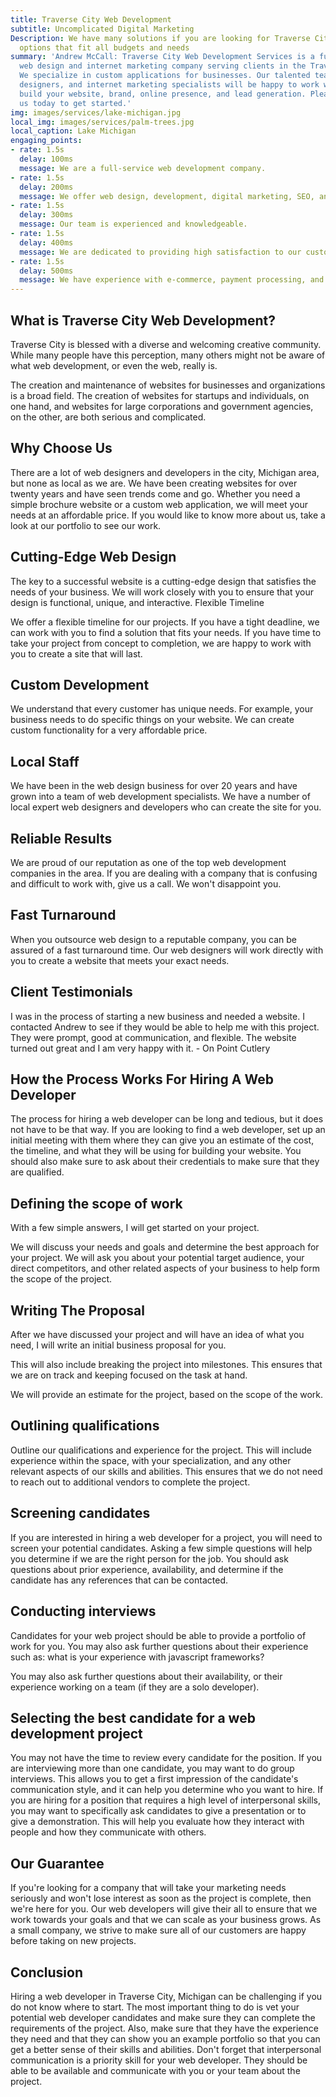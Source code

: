 ```yaml
---
title: Traverse City Web Development
subtitle: Uncomplicated Digital Marketing
Description: We have many solutions if you are looking for Traverse City web development
  options that fit all budgets and needs
summary: 'Andrew McCall: Traverse City Web Development Services is a full service
  web design and internet marketing company serving clients in the Traverse City Michigan.
  We specialize in custom applications for businesses. Our talented team of web developers,
  designers, and internet marketing specialists will be happy to work with you to
  build your website, brand, online presence, and lead generation. Please contact
  us today to get started.'
img: images/services/lake-michigan.jpg
local_img: images/services/palm-trees.jpg
local_caption: Lake Michigan
engaging_points:
- rate: 1.5s
  delay: 100ms
  message: We are a full-service web development company.
- rate: 1.5s
  delay: 200ms
  message: We offer web design, development, digital marketing, SEO, and more.
- rate: 1.5s
  delay: 300ms
  message: Our team is experienced and knowledgeable.
- rate: 1.5s
  delay: 400ms
  message: We are dedicated to providing high satisfaction to our customers.
- rate: 1.5s
  delay: 500ms
  message: We have experience with e-commerce, payment processing, and analytics.
---
```


## What is Traverse City Web Development?

Traverse City is blessed with a diverse and welcoming creative community. While many people have this perception, many others might not be aware of what web development, or even the web, really is.


The creation and maintenance of websites for businesses and organizations is a broad field. The creation of websites for startups and individuals, on one hand, and websites for large corporations and government agencies, on the other, are both serious and complicated.


## Why Choose Us


There are a lot of web designers and developers in the city, Michigan area, but none as local as we are. We have been creating websites for over twenty years and have seen trends come and go. Whether you need a simple brochure website or a custom web application, we will meet your needs at an affordable price. If you would like to know more about us, take a look at our portfolio to see our work. 


## Cutting-Edge Web Design

The key to a successful website is a cutting-edge design that satisfies the needs of your business. We will work closely with you to ensure that your design is functional, unique, and interactive. 
Flexible Timeline

We offer a flexible timeline for our projects. If you have a tight deadline, we can work with you to find a solution that fits your needs. If you have time to take your project from concept to completion, we are happy to work with you to create a site that will last. 


## Custom Development

We understand that every customer has unique needs. For example, your business needs to do specific things on your website. We can create custom functionality for a very affordable price. 


## Local Staff

We have been in the web design business for over 20 years and have grown into a team of web development specialists. We have a number of local expert web designers and developers who can create the site for you. 


## Reliable Results

We are proud of our reputation as one of the top web development companies in the area. If you are dealing with a company that is confusing and difficult to work with, give us a call. We won't disappoint you. 


## Fast Turnaround

When you outsource web design to a reputable company, you can be assured of a fast turnaround time. Our web designers will work directly with you to create a website that meets your exact needs. 


## Client Testimonials

I was in the process of starting a new business and needed a website. I contacted Andrew to see if they would be able to help me with this project. They were prompt, good at communication, and flexible. The website turned out great and I am very happy with it. - On Point Cutlery


## How the Process Works For Hiring A Web Developer
  
The process for hiring a web developer can be long and tedious, but it does not have to be that way. If you are looking to find a web developer, set up an initial meeting with them where they can give you an estimate of the cost, the timeline, and what they will be using for building your website. You should also make sure to ask about their credentials to make sure that they are qualified.  
    
## Defining the scope of work

With a few simple answers, I will get started on your project.

We will discuss your needs and goals and determine the best approach for your project. We will ask you about your potential target audience, your direct competitors, and other related aspects of your business to help form the scope of the project.


## Writing The Proposal

After we have discussed your project and will have an idea of what you need, I will write an initial business proposal for you.

This will also include breaking the project into milestones. This ensures that we are on track and keeping focused on the task at hand. 

We will provide an estimate for the project, based on the scope of the work. 

## Outlining qualifications

Outline our qualifications and experience for the project. This will include experience within the space, with your specialization, and any other relevant aspects of our skills and abilities. This ensures that we do not need to reach out to additional vendors to complete the project. 

## Screening candidates

If you are interested in hiring a web developer for a project, you will need to screen your potential candidates. Asking a few simple questions will help you determine if we are the right person for the job. You should ask questions about prior experience, availability,
and determine if the candidate has any references that can be contacted.

## Conducting interviews

Candidates for your web project should be able to provide a portfolio of work for you. You may also ask further questions about their experience such as: what is your experience with javascript frameworks? 

You may also ask further questions about their availability, or their experience working on a team (if they are a solo developer). 

## Selecting the best candidate for a web development project

You may not have the time to review every candidate for the position. If you are interviewing more than one candidate, you may want to do group interviews. This allows you to get a first impression of the candidate's communication style, and it can help you determine who you want to hire. If you are hiring for a position that requires a high level of interpersonal skills, you may want to specifically ask candidates to give a presentation or to give a demonstration. This will help you evaluate how they interact with people and how they communicate with others. 


## Our Guarantee

If you're looking for a company that will take your marketing needs seriously and won't lose interest as soon as the project is complete, then we're here for you. Our web developers will give their all to ensure that we work towards your goals and that we can scale as your business grows. As a small company, we strive to make sure all of our customers are happy before taking on new projects.


## Conclusion

Hiring a web developer in Traverse City, Michigan can be challenging if you do not know where to start. The most important thing to do is vet your potential web developer candidates and make sure they can complete the requirements of the project. Also, make sure that they have the experience they need and that they can show you an example portfolio so that you can get a better sense of their skills and abilities. Don't forget that interpersonal communication is a priority skill for your web developer. They should be able to be available and communicate with you or your team about the project. 



